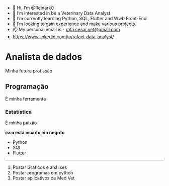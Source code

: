 - 👋 Hi, I’m @Reidark0
- 👀 I’m interested in be a Veterinary Data Analyst
- 🌱 I’m currently learning Python, SQL, Flutter and Wwb Front-End
- 💞️ I’m looking to gain experience and make various projects.
- 📫 My personal email is - rafa.cesar.vet@gmail.com
- https://www.linkedin.com/in/rafael-data-analyst/
<!---
Reidark0/Reidark0 is a ✨ special ✨ repository because its `README.md` (this file) appears on your GitHub profile.
You can click the Preview link to take a look at your changes.
--->

# Analista de dados 
Minha futura profissão
## Programação
É minha ferramenta
### Estatística
É minha paixão

**isso está escrito em negrito**

- Python
- SQL
- Flutter
---
1. Postar Gráficos e análises
2. Postar programas em python
3. Postar aplicativos de Med Vet
